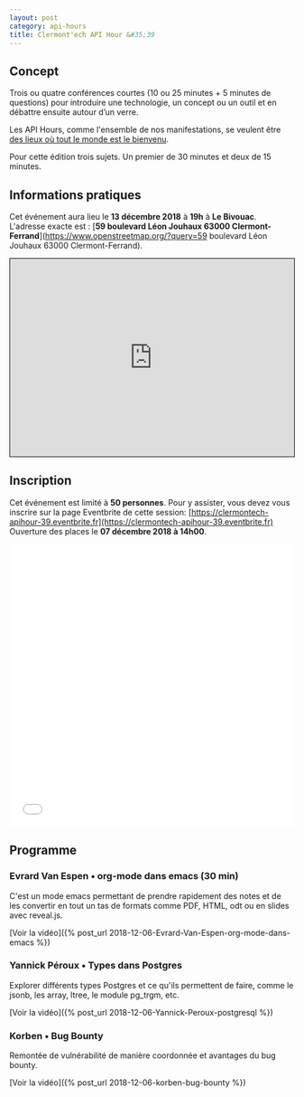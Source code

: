 ```yaml
---
layout: post
category: api-hours
title: Clermont'ech API Hour &#35;39
---
```


## Concept

Trois ou quatre conférences courtes (10 ou 25 minutes + 5 minutes de questions)
pour introduire une technologie, un concept ou un outil et en débattre ensuite
autour d’un verre.

Les API Hours, comme l'ensemble de nos manifestations, se veulent être [des
lieux où tout le monde est le bienvenu](/code-of-conduct.html).

Pour cette édition trois sujets. Un premier de 30 minutes et deux de 15 minutes.


## Informations pratiques

Cet événement aura lieu le **13 décembre 2018** à **19h** à **Le Bivouac**. L'adresse
exacte est : [**59 boulevard Léon Jouhaux 63000 Clermont-Ferrand**](https://www.openstreetmap.org/?query=59 boulevard Léon Jouhaux 63000 Clermont-Ferrand).
<iframe width="100%" height="350" frameborder="0" scrolling="no" marginheight="0" marginwidth="0" src="https://www.openstreetmap.org/export/embed.html?bbox&#x3D;3.116715%2C45.7946459%2C3.116815%2C45.7947459&amp;layer&#x3D;mapnik&amp;marker&#x3D;45.7946959%2C3.116765" style="border: 1px solid black"></iframe>
<br/>

## Inscription

Cet événement est limité à **50 personnes**.  Pour y assister, vous devez vous
inscrire sur la page Eventbrite de cette session: [https://clermontech-apihour-39.eventbrite.fr](https://clermontech-apihour-39.eventbrite.fr)
Ouverture des places le **07 décembre 2018 à 14h00**.


<iframe src="//eventbrite.fr/tickets-external?eid=53384960855&ref=etckt" frameborder="0" height="500" width="100%" vspace="0" hspace="0" marginheight="5" marginwidth="5" scrolling="auto" allowtransparency="true"></iframe>

<br/>

## Programme

### Evrard Van Espen • org-mode dans emacs (30 min)

C'est un mode emacs permettant de prendre rapidement des notes et de les convertir en tout un tas de formats comme PDF, HTML, odt ou en slides avec reveal.js.


[Voir la vidéo]({% post_url 2018-12-06-Evrard-Van-Espen-org-mode-dans-emacs %})

### Yannick Péroux • Types dans Postgres

Explorer différents types Postgres et ce qu'ils permettent de faire, comme le jsonb, les array, ltree, le module pg_trgm, etc.


[Voir la vidéo]({% post_url 2018-12-06-Yannick-Peroux-postgresql %})

### Korben • Bug Bounty

Remontée de vulnérabilité de manière coordonnée et avantages du bug bounty.



[Voir la vidéo]({% post_url 2018-12-06-korben-bug-bounty %})


